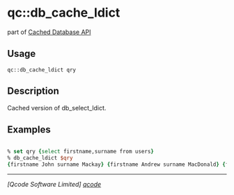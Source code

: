 qc::db_cache_ldict
==================

part of [Cached Database API](../)

Usage
-----
`qc::db_cache_ldict qry`

Description
-----------
Cached version of db_select_ldict.

Examples
--------
```tcl

% set qry {select firstname,surname from users}
% db_cache_ldict $qry
{firstname John surname Mackay} {firstname Andrew surname MacDonald} {firstname Angus surname McNeil}

```

----------------------------------
*[Qcode Software Limited] [qcode]*

[qcode]: http://www.qcode.co.uk "Qcode Software"